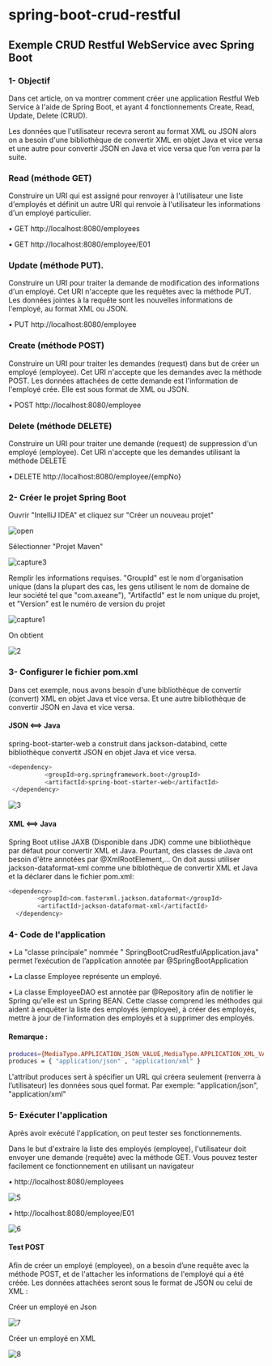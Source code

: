 # spring-boot-crud-restful

## Exemple CRUD Restful WebService avec Spring Boot

### 1-	Objectif 

Dans cet article, on va montrer comment créer une application  Restful Web Service à l'aide de Spring Boot, et ayant 4 fonctionnements  Create, Read, Update, Delete (CRUD). 

Les données que l'utilisateur recevra seront au format XML ou JSON alors on a besoin d'une bibliothèque de convertir XML en objet  Java et vice versa et une autre pour convertir  JSON en  Java et vice versa que l’on verra par la suite.

### Read (méthode GET)

 Construire un URI qui est assigné pour renvoyer à l'utilisateur une liste d'employés et définit un autre URI qui renvoie à l'utilisateur les informations d'un employé particulier.

•	GET http://localhost:8080/employees

•	GET http://localhost:8080/employee/E01

### Update (méthode PUT).

Construire un URI pour traiter la demande de modification des informations d'un employé. Cet URI n'accepte que les requêtes avec la méthode PUT. Les données jointes à la requête sont les nouvelles informations de l'employé, au format XML ou JSON.

•	PUT http://localhost:8080/employee

### Create (méthode POST)

Construire un  URI pour traiter les demandes (request) dans but de créer un employé (employee). Cet  URI n'accepte que les demandes avec la méthode  POST. Les données attachées de cette demande est l'information de l'employé crée. Elle est sous format de  XML ou  JSON.

•	POST http://localhost:8080/employee

### Delete (méthode DELETE)

Construire un  URI pour traiter une demande (request) de suppression d'un employé (employee). Cet  URI n'accepte que les demandes utilisant la méthode  DELETE

•	DELETE  http://localhost:8080/employee/{empNo}

### 2-	Créer le projet Spring Boot
 
 Ouvrir "IntelliJ IDEA" et cliquez sur "Créer un nouveau projet"
 
![open](https://user-images.githubusercontent.com/28655112/40772501-046363c4-64b8-11e8-95a7-e30deedb3807.png)

Sélectionner  "Projet Maven"

![capture3](https://user-images.githubusercontent.com/28655112/40772533-1e667e6e-64b8-11e8-9c18-d1fc764a12f6.PNG)
 
Remplir les informations requises. "GroupId" est le nom d'organisation unique (dans la plupart des cas, les gens utilisent le nom de domaine de leur société tel que "com.axeane"), "ArtifactId" est le nom unique du projet, et "Version" est le numéro de version du projet
 
 ![capture1](https://user-images.githubusercontent.com/28655112/40772573-3ef0e7a0-64b8-11e8-8907-5fcda7866913.PNG)

On obtient 
 
 ![2](https://user-images.githubusercontent.com/28655112/40772614-5c91fe34-64b8-11e8-9af3-7785d28eb99e.png)

### 3-	Configurer le fichier pom.xml

Dans cet exemple, nous avons besoin d'une bibliothèque de convertir (convert) XML en objet  Java et vice versa. Et une autre bibliothèque de convertir  JSON en  Java et vice versa.

#### JSON <==> Java

spring-boot-starter-web a construit dans  jackson-databind, cette bibliothèque convertit  JSON en objet  Java et vice versa. 
  ```bash
  <dependency>
            <groupId>org.springframework.boot</groupId>
            <artifactId>spring-boot-starter-web</artifactId>
   </dependency>
```

![3](https://user-images.githubusercontent.com/28655112/40772685-9ebc471a-64b8-11e8-9692-ca0c9bf61081.png)
 
#### XML <==> Java

Spring Boot utilise  JAXB (Disponible dans  JDK) comme une bibliothèque par défaut pour convertir  XML et  Java. Pourtant, des classes de Java ont besoin d'être annotées par  @XmlRootElement,... On doit aussi utiliser jackson-dataformat-xml comme une biblothèque de convertir  XML et  Java et la déclarer dans le fichier  pom.xml:
```bash
<dependency>
        <groupId>com.fasterxml.jackson.dataformat</groupId>
        <artifactId>jackson-dataformat-xml</artifactId>
  </dependency>
 ```
### 4-	Code de l'application 

•	La "classe principale" nommée " SpringBootCrudRestfulApplication.java" permet l’exécution de l’application annotée par  @SpringBootApplication

•	La classe  Employee représente un employé.

•	La classe  EmployeeDAO est annotée par  @Repository afin de notifier le  Spring qu'elle est un  Spring BEAN. Cette classe comprend les méthodes qui aident à enquêter la liste des employés (employee), à créer des employés, mettre à jour de l'information des employés et à supprimer des employés.

#### Remarque :
```bash
produces={MediaType.APPLICATION_JSON_VALUE,MediaType.APPLICATION_XML_VALUE}
produces = { "application/json" , "application/xml" }
```
L'attribut  produces sert à spécifier un  URL qui créera seulement (renverra à l’utilisateur) les données sous quel format. Par exemple:  "application/json", "application/xml"

### 5-	Exécuter l'application

Après avoir exécuté l'application, on peut tester ses fonctionnements.

Dans le but d'extraire la liste des employés (employee), l'utilisateur doit envoyer une demande (requête) avec la méthode  GET. Vous pouvez tester facilement ce fonctionnement en utilisant un navigateur

•	http://localhost:8080/employees
 
 ![5](https://user-images.githubusercontent.com/28655112/40772821-f035742c-64b8-11e8-8c12-7a5b828ec13e.PNG)

•	http://localhost:8080/employee/E01
 
 ![6](https://user-images.githubusercontent.com/28655112/40772853-0a111ec8-64b9-11e8-84ab-f23084689bf3.png)

#### Test POST

Afin de créer un employé (employee), on a besoin d’une requête avec la méthode  POST, et de l'attacher les informations de l'employé qui a été créée. Les données attachées seront sous le format de  JSON ou celui de  XML :
 
 Créer un employé en Json
 
 ![7](https://user-images.githubusercontent.com/28655112/40772964-5c705346-64b9-11e8-9fa0-76c1027dd8d0.PNG)

 Créer un employé en XML
 
 ![8](https://user-images.githubusercontent.com/28655112/40772992-79376578-64b9-11e8-9a85-6999c2d4f7a6.PNG)


